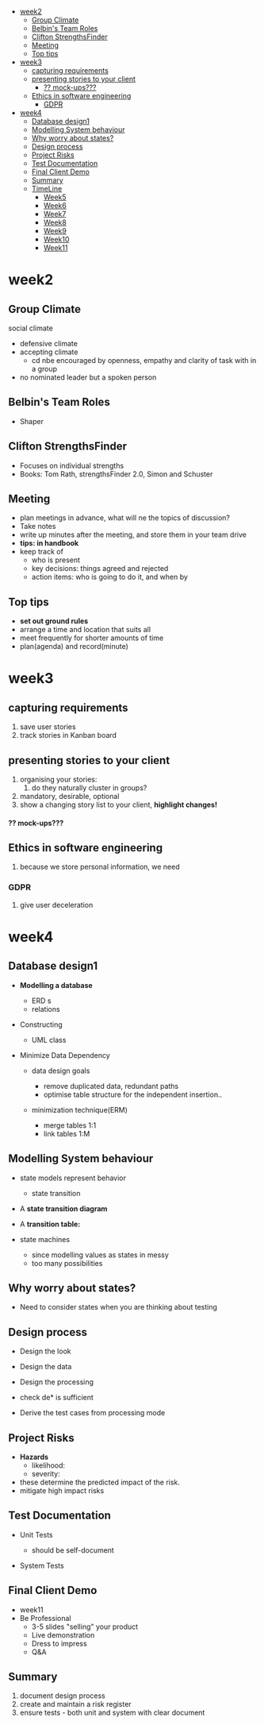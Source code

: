 - [week2](#week2)
  - [Group Climate](#group-climate)
  - [Belbin's Team Roles](#belbins-team-roles)
  - [Clifton StrengthsFinder](#clifton-strengthsfinder)
  - [Meeting](#meeting)
  - [Top tips](#top-tips)
- [week3](#week3)
  - [capturing requirements](#capturing-requirements)
  - [presenting stories to your client](#presenting-stories-to-your-client)
      - [?? mock-ups???](#-mock-ups)
  - [Ethics in software engineering](#ethics-in-software-engineering)
    - [GDPR](#gdpr)
- [week4](#week4)
  - [Database design1](#database-design1)
  - [Modelling System behaviour](#modelling-system-behaviour)
  - [Why worry about states?](#why-worry-about-states)
  - [Design process](#design-process)
  - [Project Risks](#project-risks)
  - [Test Documentation](#test-documentation)
  - [Final Client Demo](#final-client-demo)
  - [Summary](#summary)
  - [TimeLine](#timeline)
    - [Week5](#week5)
    - [Week6](#week6)
    - [Week7](#week7)
    - [Week8](#week8)
    - [Week9](#week9)
    - [Week10](#week10)
    - [Week11](#week11)

# week2

## Group Climate

social climate

- defensive climate
- accepting climate
  - cd nbe encouraged by openness, empathy and clarity of task with in a group
- no nominated leader but a spoken person

## Belbin's Team Roles

- Shaper

## Clifton StrengthsFinder

- Focuses on individual strengths
- Books: Tom Rath, strengthsFinder 2.0, Simon and Schuster

## Meeting

- plan meetings in advance, what will ne the topics of discussion?
- Take notes
- write up minutes after the meeting, and store them in your team drive
- **tips: in handbook**
- keep track of
  - who is present
  - key decisions: things agreed and rejected
  - action items: who is going to do it, and when by

## Top tips

- **set out ground rules**
- arrange a time and location that suits all
- meet frequently for shorter amounts of time
- plan(agenda) and record(minute)

# week3

## capturing requirements

1. save user stories
2. track stories in Kanban board

## presenting stories to your client

1. organising your stories:
   1. do they naturally cluster in groups?
2. mandatory, desirable, optional
3. show a changing story list to your client, **highlight changes!**

#### ?? mock-ups???

## Ethics in software engineering

1. because we store personal information, we need 

### GDPR  

1. give user deceleration

# week4

## Database design1

- **Modelling a database**
  - ERD s
  - relations

- Constructing
  - UML class

- Minimize Data Dependency
  - data design goals
    - remove duplicated data, redundant paths
    - optimise table structure for the independent insertion..

  - minimization technique(ERM)
    - merge tables  1:1
    - link tables 1:M

## Modelling System behaviour

- state models represent behavior
  - state transition
- A **state transition diagram**
- A **transition table:**

- state machines
  - since modelling values as states in messy
  - too many possibilities

## Why worry about states?

- Need to consider states when you are thinking about testing

## Design process

- Design the look

- Design the data
- Design the processing
- check de* is sufficient
- Derive the test cases from processing mode

## Project Risks

- **Hazards**
  - likelihood:
  - severity:
- these determine the predicted impact of the risk.
- mitigate high impact risks

## Test Documentation

- Unit Tests
  - should be self-document

- System Tests

## Final Client Demo

- week11
- Be Professional
  - 3-5 slides "selling" your product
  - Live demonstration
  - Dress to impress
  - Q&A

## Summary

1. document design process
2. create and maintain a risk register
3. ensure tests - both unit and system with clear document

